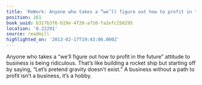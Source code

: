 ```yaml
---
title: 'ReWork: Anyone who takes a “we’ll figure out how to profit in the fu…'
position: 261
book_uuid: b317b3f6-b19e-4f20-a710-fa2efc258295
location: '0.22291'
source: readmill
highlighted_on: '2013-02-17T19:43:06.000Z'
---
```


Anyone who takes a “we’ll figure out how to profit in the future” attitude to business is being ridiculous. That’s like building a rocket ship but starting off by saying, “Let’s pretend gravity doesn’t exist.” A business without a path to profit isn’t a business, it’s a hobby.